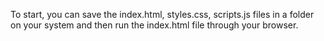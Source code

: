 To start, you can save the index.html, styles.css, scripts.js files in a folder on your system and then run the index.html file through your browser.
